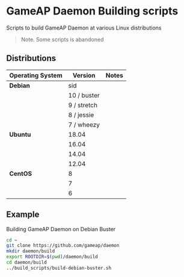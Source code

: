 # GameAP Daemon Building scripts

Scripts to build GameAP Daemon at various Linux distributions

> Note. Some scripts is abandoned

## Distributions

| Operating System      | Version           | Notes                   |
|-----------------------|-------------------|-------------------------|
| **Debian**            | sid               | 
|                       | 10 / buster       | 
|                       | 9 / stretch       | 
|                       | 8 / jessie        | 
|                       | 7 / wheezy        |
| **Ubuntu**            | 18.04             |
|                       | 16.04             |
|                       | 14.04             |
|                       | 12.04             |
| **CentOS**            | 8                 |
|                       | 7                 |
|                       | 6                 |

## Example

Building GameAP Daemon on Debian Buster

```bash
cd ~
git clone https://github.com/gameap/daemon
mkdir daemon/build
export ROOTDIR=$(pwd)/daemon/build
cd daemon/build
../build_scripts/build-debian-buster.sh
```